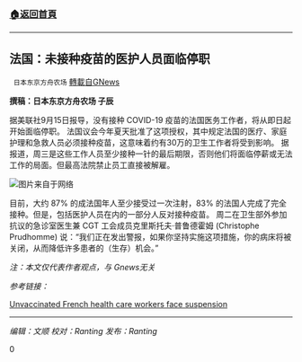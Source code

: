 ###  [:house:返回首頁](https://github.com/ourhimalayas/txt)
---


## 法国：未接种疫苗的医护人员面临停职
` 日本东京方舟农场` [轉載自GNews](https://gnews.org/zh-hans/1535218/)

**撰稿：日本东京方舟农场 子辰**

据美联社9月15日报导，没有接种 COVID-19 疫苗的法国医务工作者，将从即日起开始面临停职。
法国议会今年夏天批准了这项授权，其中规定法国的医疗、家庭护理和急救人员必须接种疫苗，这意味着约有30万的卫生工作者将受到影响。
据报道，周三是这些工作人员至少接种一针的最后期限，否则他们将面临停薪或无法工作的局面。但最高法院禁止员工直接被解雇。

![](https://assets.gnews.org/wp-content/uploads/2021/09/img_96005f5affdbce7bb9e65327b19f3c11cb3a.jpeg)图片来自于网络

目前，大约 87% 的成法国年人至少接受过一次注射，83% 的法国人完成了完全接种。但是，包括医护人员在内的一部分人反对接种疫苗。
周二在卫生部外参加抗议的急诊室医生兼 CGT 工会成员克里斯托夫·普鲁德霍姆 (Christophe Prudhomme) 说：“我们正在发出警报，如果你坚持实施这项措施，你的病床将被关闭，从而降低许多患者的（生存）机会。”

*注：本文仅代表作者观点，与 Gnews无关*

*参考链接：*

[Unvaccinated French health care workers face suspension](https://apnews.com/article/europe-business-health-france-paris-7bf6ca4fac1fd80809eb2af63a2bd6b9)

* * *

*编辑：文顺 校对：Ranting 发布：Ranting*

0

